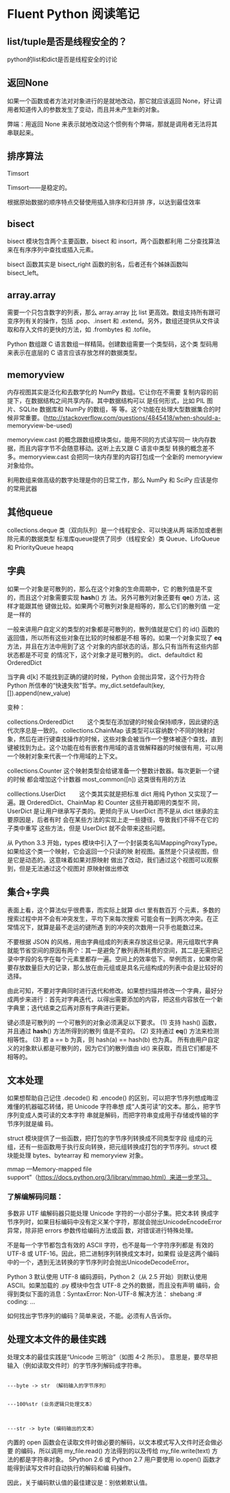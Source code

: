 # Fluent Python 阅读笔记

## list/tuple是否是线程安全的？	
    
python的list和dict是否是线程安全的讨论

## 返回None	

如果一个函数或者方法对对象进行的是就地改动，那它就应该返回 None，好让调用者知道传入的参数发生了变动，而且并未产生新的对象。

弊端：用返回 None 来表示就地改动这个惯例有个弊端，那就是调用者无法将其串联起来。

## 排序算法

Timsort

Timsort——是稳定的。

根据原始数据的顺序特点交替使用插入排序和归并排 序，以达到最佳效率

## bisect

bisect 模块包含两个主要函数，bisect 和 insort，两个函数都利用 二分查找算法来在有序序列中查找或插入元素。

bisect 函数其实是 bisect_right 函数的别名，后者还有个姊妹函数叫 bisect_left。

## array.array	

需要一个只包含数字的列表，那么 array.array 比 list 更高效。数组支持所有跟可变序列有关的操作，包括 .pop、.insert 和 .extend。另外，数组还提供从文件读取和存入文件的更快的方法，如 .frombytes 和 .tofile。

Python 数组跟 C 语言数组一样精简。创建数组需要一个类型码，这个类 型码用来表示在底层的 C 语言应该存放怎样的数据类型。

## memoryview	

内存视图其实是泛化和去数学化的 NumPy 数组。它让你在不需要 复制内容的前提下，在数据结构之间共享内存。其中数据结构可以 是任何形式，比如 PIL 图片、SQLite 数据库和 NumPy 的数组，等 等。这个功能在处理大型数据集合的时候非常重要。(http://stackoverflow.com/questions/4845418/when-should-a- memoryview-be-used)

memoryview.cast 的概念跟数组模块类似，能用不同的方式读写同一 块内存数据，而且内容字节不会随意移动。这听上去又跟 C 语言中类型 转换的概念差不多。memoryview.cast 会把同一块内存里的内容打包成一个全新的 memoryview 对象给你。

利用数组来做高级的数字处理是你的日常工作，那么 NumPy 和 SciPy 应该是你的常用武器

## 其他queue	

collections.deque 类（双向队列）是一个线程安全、可以快速从两 端添加或者删除元素的数据类型
标准库queue提供了同步（线程安全）类 Queue、LifoQueue 和 PriorityQueue
heapq

## 字典	

如果一个对象是可散列的，那么在这个对象的生命周期中，它 的散列值是不变的，而且这个对象需要实现 __hash__() 方 法。另外可散列对象还要有 __qe__() 方法，这样才能跟其他 键做比较。如果两个可散列对象是相等的，那么它们的散列值 一定是一样的

一般来讲用户自定义的类型的对象都是可散列的，散列值就是它们 的 id() 函数的返回值，所以所有这些对象在比较的时候都是不相 等的。如果一个对象实现了 __eq__ 方法，并且在方法中用到了这 个对象的内部状态的话，那么只有当所有这些内部状态都是不可变 的情况下，这个对象才是可散列的。
dict、defaultdict 和 OrderedDict

当字典 d[k] 不能找到正确的键的时候，Python 会抛出异常，这个行为符合 Python 所信奉的“快速失败”哲学。my_dict.setdefault(key, []).append(new_value)

变种：

collections.OrderedDict 　　这个类型在添加键的时候会保持顺序，因此键的迭代次序总是一致的。
collections.ChainMap 该类型可以容纳数个不同的映射对象，然后在进行键查找操作的时候，这些对象会被当作一个整体被逐个查找，直到键被找到为止。这个功能在给有嵌套作用域的语言做解释器的时候很有用，可以用一个映射对象来代表一个作用域的上下文。

collections.Counter 这个映射类型会给键准备一个整数计数器。每次更新一个键的时候 都会增加这个计数器 most_common([n]) 这类很有用的方法

colllections.UserDict 　　这个类其实就是把标准 dict 用纯 Python 又实现了一遍。跟 OrderedDict、ChainMap 和 Counter 这些开箱即用的类型不 同，UserDict 是让用户继承写子类的。更倾向于从 UserDict 而不是从 dict 继承的主要原因是，后者有时 会在某些方法的实现上走一些捷径，导致我们不得不在它的子类中重写 这些方法，但是 UserDict 就不会带来这些问题。

从 Python 3.3 开始，types 模块中引入了一个封装类名叫MappingProxyType。如果给这个类一个映射，它会返回一个只读的映 射视图。虽然是个只读视图，但是它是动态的。这意味着如果对原映射 做出了改动，我们通过这个视图可以观察到，但是无法通过这个视图对 原映射做出修改

## 集合+字典	

表面上看，这个算法似乎很费事，而实际上就算 dict 里有数百万 个元素，多数的搜索过程中并不会有冲突发生，平均下来每次搜索 可能会有一到两次冲突。在正常情况下，就算是最不走运的键所遇 到的冲突的次数用一只手也能数过来。

不要根据 JSON 的风格，用由字典组成的列表来存放这些记录。用元组取代字典就能节省空间的原因有两个：其一是避免了散列表所耗费的空间，其二是无需把记录中字段的名字在每个元素里都存一遍。空间上的效率低下。举例而言，如果你需要存放数量巨大的记录，那么放在由元组或是具名元组构成的列表中会是比较好的选择。

由此可知，不要对字典同时进行迭代和修改。如果想扫描并修改一个字典，最好分成两步来进行：首先对字典迭代，以得出需要添加的内容，把这些内容放在一个新字典里；迭代结束之后再对原有字典进行更新。

键必须是可散列的 一个可散列的对象必须满足以下要求。
(1) 支持 hash() 函数，并且通过 __hash__() 方法所得到的散列 值是不变的。 (2) 支持通过 __eq__() 方法来检测相等性。 (3) 若 a == b 为真，则 hash(a) == hash(b) 也为真。
所有由用户自定义的对象默认都是可散列的，因为它们的散列值由 id() 来获取，而且它们都是不相等的。

## 文本处理	

如果想帮助自己记住 .decode() 和 .encode() 的区别，可以把字节序列想成晦涩难懂的机器磁芯转储，把 Unicode 字符串想 成“人类可读”的文本。那么，把字节序列变成人类可读的文本字符 串就是解码，而把字符串变成用于存储或传输的字节序列就是编 码。

struct 模块提供了一些函数，把打包的字节序列转换成不同类型字段 组成的元组，还有一些函数用于执行反向转换，把元组转换成打包的字节序列。struct 模块能处理 bytes、bytearray 和 memoryview 对象。

mmap —Memory-mapped file support”（https://docs.python.org/3/library/mmap.html）来进一步学习。

### 了解编解码问题：
 
多数非 UTF 编解码器只能处理 Unicode 字符的一小部分子集。把文本转 换成字节序列时，如果目标编码中没有定义某个字符，那就会抛出UnicodeEncodeError 异常，除非把 errors 参数传给编码方法或函 数，对错误进行特殊处理。

不是每一个字节都包含有效的 ASCII 字符，也不是每一个字符序列都是 有效的 UTF-8 或 UTF-16。因此，把二进制序列转换成文本时，如果假 设是这两个编码中的一个，遇到无法转换的字节序列时会抛出UnicodeDecodeError。

Python 3 默认使用 UTF-8 编码源码，Python 2（从 2.5 开始）则默认使用 ASCII。如果加载的 .py 模块中包含 UTF-8 之外的数据，而且没有声明 编码，会得到类似下面的消息：SyntaxError: Non-UTF-8 解决方法： shebang :# coding: ...

如何找出字节序列的编码？简单来说，不能。必须有人告诉你。

## 处理文本文件的最佳实践	

处理文本的最佳实践是“Unicode 三明治”（如图 4-2 所示）。 意思是，要尽早把输入（例如读取文件时）的字节序列解码成字符串。

<code>
---byte -> str （解码输入的字节序列）

---100%str (业务逻辑只处理文本）

---str -> byte (编码输出的文本）
</code>

内置的 open 函数会在读取文件时做必要的解码，以文本模式写入文件时还会做必要 的编码，所以调用 my_file.read() 方法得到的以及传给 my_file.write(text) 方法的都是字符串对象。
5Python 2.6 或 Python 2.7 用户要使用 io.open() 函数才能得到读写文件时自动执行的解码和编 码操作。


因此，关于编码默认值的最佳建议是：别依赖默认值。
